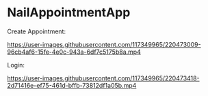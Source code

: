 # NailAppointmentApp

Create Appointment:

https://user-images.githubusercontent.com/117349965/220473009-96cb4af6-15fe-4e0c-943a-6df7c5175b8a.mp4



Login:

https://user-images.githubusercontent.com/117349965/220473418-2d71416e-ef75-461d-bffb-73812df1a05b.mp4

